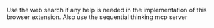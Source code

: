 Use the web search if any help is needed in the implementation of this browser extension. Also use the sequential thinking mcp server
